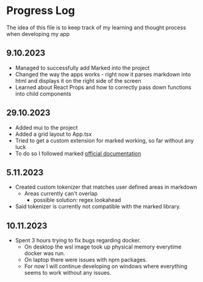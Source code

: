 # Progress Log

The idea of this file is to keep track of my learning and thought process when developing my app

## 9.10.2023

- Managed to successfully add Marked into the project
- Changed the way the apps works - right now it parses markdown into html and displays it on the right side of the screen
- Learned about React Props and how to correctly pass down functions into child components

## 29.10.2023

- Added mui to the project
- Added a grid layout to App.tsx
- Tried to get a custom extension for marked working, so far without any luck
- To do so I followed marked [official documentation](https://marked.js.org/using_pro)

## 5.11.2023

- Created custom tokenizer that matches user defined areas in markdown
  - Areas currently can't overlap
    - possible solution: regex lookahead
- Said tokenizer is currently not compatible with the marked library.

## 10.11.2023

- Spent 3 hours trying to fix bugs regarding docker.
  - On desktop the wsl image took up physical memory everytime docker was run.
  - On laptop there were issues with npm packages.
  - For now I will continue developing on windows where everything seems to work without any issues.
